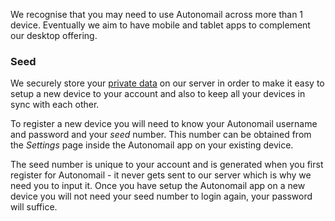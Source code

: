 We recognise that you may need to use Autonomail across more than 1 device. Eventually we aim to have mobile and tablet apps to complement our desktop offering.

### Seed 

We securely store your [private data](/docs/security/private-data) on our server in order to make it easy to setup a new device to your account and also to keep all your devices in sync with each other.

To register a new device you will need to know your Autonomail username and password and your _seed_ number. This number can be obtained from the _Settings_ page inside the Autonomail app on your existing device.

The seed number is unique to your account and is generated when you first register for Autonomail - it never gets sent to our server which is why we need you to input it. Once you have setup the Autonomail app on a new device you will not need your seed number to login again, your password will suffice.

